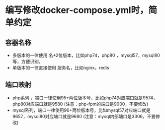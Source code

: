 # 编写修改docker-compose.yml时，简单约定


## 容器名称

- 多版本的一律使用 名+2位版本，比如php74，php80 ，mysql57，mysql80等，方便识别。
- 单版本的一律直接使用 服务名，比如nginx，redis

## 端口映射
- php系列 ，端口一律使用95+两位版本号，比如php74对应端口就是9574，php80对应端口就是9580
  (注意：php-fpm的端口是9000，不要修改)
- mysql系列，端口一律使用96+两位版本号，比如mysql57对应端口就是9657，mysql80对应端口就是9680
  (注意：mysql内部端口是3306，不要修改)